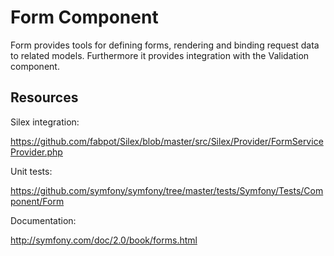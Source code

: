 Form Component
==============

Form provides tools for defining forms, rendering and binding request data to
related models. Furthermore it provides integration with the Validation
component.

Resources
---------

Silex integration:

https://github.com/fabpot/Silex/blob/master/src/Silex/Provider/FormServiceProvider.php

Unit tests:

https://github.com/symfony/symfony/tree/master/tests/Symfony/Tests/Component/Form

Documentation:

http://symfony.com/doc/2.0/book/forms.html
